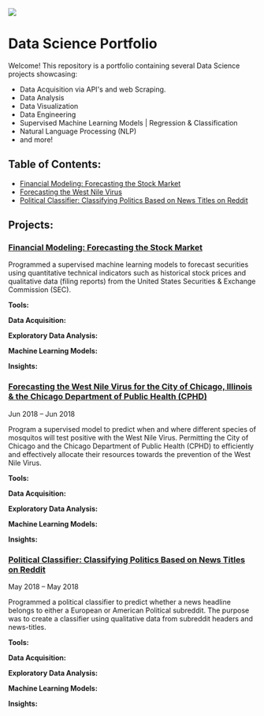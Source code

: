 <img src="https://media.licdn.com/dms/image/C5616AQEgZnqFKt-mBw/profile-displaybackgroundimage-shrink_350_1400/0?e=1538611200&v=beta&t=hx4FuWn8hmXwI6-8AXDwfuiVbNwjqHbrsTWUJYYCrQU">

# Data Science Portfolio

Welcome! This repository is a portfolio containing several Data Science projects showcasing:
- Data Acquisition via API's and web Scraping.
- Data Analysis
- Data Visualization
- Data Engineering
- Supervised Machine Learning Models | Regression & Classification
- Natural Language Processing (NLP)
- and more!


## Table of Contents:

- [Financial Modeling: Forecasting the Stock Market](#FM)
- [Forecasting the West Nile Virus](#WNV)
- [Political Classifier: Classifying Politics Based on News Titles on Reddit](#Politics)


## Projects:

<a class="anchor" id="FM"></a>

### [Financial Modeling: Forecasting the Stock Market](https://github.com/adam-delreal/Portfolio/tree/master/Financial_Modeling)
Programmed a supervised machine learning models to forecast securities using quantitative technical indicators such as historical stock prices and qualitative data (filing reports) from the United States Securities & Exchange Commission (SEC).

**Tools:**

**Data Acquisition:**

**Exploratory Data Analysis:**

**Machine Learning Models:**

**Insights:**


<a class="anchor" id="WNV"></a>
### [Forecasting the West Nile Virus for the City of Chicago, Illinois & the Chicago Department of Public Health (CPHD)](https://github.com/adam-delreal/Portfolio/tree/master/Forecasting_WNV)
Jun 2018 – Jun 2018

Program a supervised model to predict when and where different species of mosquitos will test positive with the West Nile Virus. Permitting the City of Chicago and the Chicago Department of Public Health (CPHD) to efficiently and effectively allocate their resources towards the prevention of the West Nile Virus.

**Tools:**

**Data Acquisition:**

**Exploratory Data Analysis:**

**Machine Learning Models:**

**Insights:**

<a class="anchor" id="Politics"></a>
### [Political Classifier: Classifying Politics Based on News Titles on Reddit](https://github.com/adam-delreal/Portfolio/tree/master/Political_Classifier)
May 2018 – May 2018

Programmed a political classifier to predict whether a news headline belongs to either a European or American Political subreddit. The purpose was to create a classifier using qualitative data from subreddit headers and news-titles.


**Tools:**

**Data Acquisition:**

**Exploratory Data Analysis:**

**Machine Learning Models:**

**Insights:**